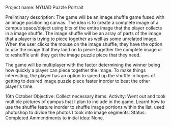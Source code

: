 Project name: NYUAD Puzzle Portrait

Preliminary description:
The game will be an image shuffle game fused with an image positioning canvas. The idea is to create a complete image of a campus space/object using bits of the entire image that the player collects in a image shuffle. The image shuffle will be an array of parts of the image that a player is trying to piece together as well as some unrelated image. When the user clicks the mouse on the image shuffle, they have the option to use the image that they land on to piece together the complete image or to reshuffle until they get the image puzzle piece that they need. 

The game will be multiplayer with the factor determining the winner being how quickly a player can piece together the image. To make things interesting, the player has an option to speed up the shuffle in hopes of getting to desired image puzzle piece faster inorder to beat the other player's time.

16th October
Objective: Collect necessary items.
Activity: Went out and took multiple pictures of campus that I plan to include in the game, Learnt how to use the shuffle feature inorder to shuffle image portions within the list, used photoshop to divide the photos I took into image segments.
Status: Completed
Ammendments to initial idea: None.
